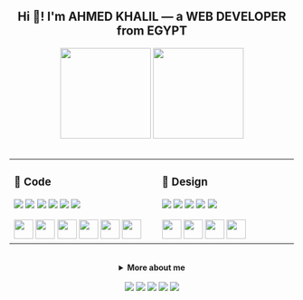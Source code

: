 <!-- ======= Header ======= -->
<h2 align="center">Hi 👋! I'm <strong>AHMED KHALIL</strong> — a <strong>WEB DEVELOPER</strong> from <strong>EGYPT</strong></h2>

<div align="center">
  <!-- غيّر yourusername -->
  <img src="https://github-readme-stats.vercel.app/api?username=yourusername&show_icons=true&theme=dracula&hide_border=false" height="160" />
  <img src="https://github-readme-stats.vercel.app/api/top-langs?username=yourusername&layout=compact&langs_count=8&theme=dracula&hide_border=false" height="160" />
</div>

<br/>

<!-- ======= Tech Cards ======= -->
<table align="center">
  <tr>
    <td width="48%" valign="top">
      <h3>🧠 Code</h3>
      <p>
        <img src="https://img.shields.io/badge/HTML5-05122A?logo=html5&logoColor=E34F26&style=for-the-badge" />
        <img src="https://img.shields.io/badge/CSS3-05122A?logo=css3&logoColor=1572B6&style=for-the-badge" />
        <img src="https://img.shields.io/badge/JavaScript-05122A?logo=javascript&logoColor=F7DF1E&style=for-the-badge" />
        <img src="https://img.shields.io/badge/.NET-05122A?logo=.net&logoColor=512BD4&style=for-the-badge" />
        <img src="https://img.shields.io/badge/C%23-05122A?logo=csharp&logoColor=239120&style=for-the-badge" />
        <img src="https://img.shields.io/badge/C++-05122A?logo=cplusplus&logoColor=00599C&style=for-the-badge" />
      </p>
      <div>
        <img src="https://cdn.jsdelivr.net/gh/devicons/devicon/icons/html5/html5-original.svg" height="34" />
        <img src="https://cdn.jsdelivr.net/gh/devicons/devicon/icons/css3/css3-original.svg" height="34" />
        <img src="https://cdn.jsdelivr.net/gh/devicons/devicon/icons/javascript/javascript-original.svg" height="34" />
        <img src="https://cdn.jsdelivr.net/gh/devicons/devicon/icons/dotnetcore/dotnetcore-original.svg" height="34" />
        <img src="https://cdn.jsdelivr.net/gh/devicons/devicon/icons/csharp/csharp-original.svg" height="34" />
        <img src="https://cdn.jsdelivr.net/gh/devicons/devicon/icons/cplusplus/cplusplus-original.svg" height="34" />
      </div>
    </td>
    <td width="4%"></td>
    <td width="48%" valign="top">
      <h3>🎨 Design</h3>
      <p>
        <img src="https://img.shields.io/badge/Figma-0A0A0A?logo=figma&logoColor=white&style=for-the-badge" />
        <img src="https://img.shields.io/badge/Photoshop-001E36?logo=adobephotoshop&logoColor=31A8FF&style=for-the-badge" />
        <img src="https://img.shields.io/badge/Illustrator-330000?logo=adobeillustrator&logoColor=FF9A00&style=for-the-badge" />
        <img src="https://img.shields.io/badge/Adobe%20XD-111?logo=adobexd&logoColor=FF61F6&style=for-the-badge" />
        <img src="https://img.shields.io/badge/UI%2FUX-Strategy%20%7C%20Wireframes%20%7C%20Prototypes-222?style=for-the-badge" />
      </p>
      <div>
        <img src="https://cdn.jsdelivr.net/gh/devicons/devicon/icons/figma/figma-original.svg" height="34" />
        <img src="https://cdn.jsdelivr.net/gh/devicons/devicon/icons/photoshop/photoshop-plain.svg" height="34" />
        <img src="https://cdn.jsdelivr.net/gh/devicons/devicon/icons/illustrator/illustrator-plain.svg" height="34" />
        <img src="https://cdn.jsdelivr.net/gh/devicons/devicon/icons/xd/xd-plain.svg" height="34" />
      </div>
    </td>
  </tr>
</table>

<br/>

<!-- ======= About mini-section (اختياري) ======= -->
<div align="center">
  <details>
    <summary><strong>More about me</strong></summary>
    <p>• I love building full-stack apps with .NET + modern JS.<br/>
       • Passionate about clean UI/UX, wireframing, and prototyping in Figma.<br/>
       • Open to collab on web dashboards, tooling, and automation.</p>
  </details>
</div>

<br/>

<!-- ======= Socials ======= -->
<div align="center">
  <a href="#"><img src="https://img.shields.io/badge/YouTube-FF0000?logo=youtube&logoColor=white&style=for-the-badge" /></a>
  <a href="#"><img src="https://img.shields.io/badge/Instagram-E4405F?logo=instagram&logoColor=white&style=for-the-badge" /></a>
  <a href="#"><img src="https://img.shields.io/badge/Discord-5865F2?logo=discord&logoColor=white&style=for-the-badge" /></a>
  <a href="#"><img src="https://img.shields.io/badge/Gmail-D14836?logo=gmail&logoColor=white&style=for-the-badge" /></a>
  <a href="#"><img src="https://img.shields.io/badge/LinkedIn-0A66C2?logo=linkedin&logoColor=white&style=for-the-badge" /></a>
</div>
